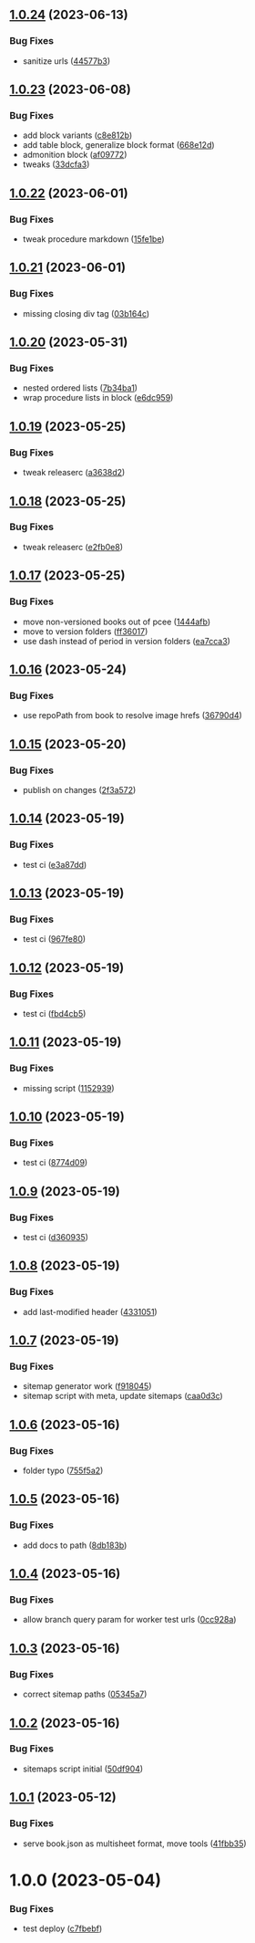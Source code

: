 ## [1.0.24](https://github.com/hlxsites/prisma-cloud-docs/compare/v1.0.23...v1.0.24) (2023-06-13)


### Bug Fixes

* sanitize urls ([44577b3](https://github.com/hlxsites/prisma-cloud-docs/commit/44577b319f404c1fcee11e84890caab450ecb786))

## [1.0.23](https://github.com/hlxsites/prisma-cloud-docs/compare/v1.0.22...v1.0.23) (2023-06-08)


### Bug Fixes

* add block variants ([c8e812b](https://github.com/hlxsites/prisma-cloud-docs/commit/c8e812bef4de89688853cb30251e7951a30e3664))
* add table block, generalize block format ([668e12d](https://github.com/hlxsites/prisma-cloud-docs/commit/668e12d47b971bea933c9a5b687a31931648a382))
* admonition block ([af09772](https://github.com/hlxsites/prisma-cloud-docs/commit/af097720b8f8248a94ec683f784bb73afcbad07c))
* tweaks ([33dcfa3](https://github.com/hlxsites/prisma-cloud-docs/commit/33dcfa34f2e88bf0d55fe7fa7c38113358c8e551))

## [1.0.22](https://github.com/hlxsites/prisma-cloud-docs/compare/v1.0.21...v1.0.22) (2023-06-01)


### Bug Fixes

* tweak procedure markdown ([15fe1be](https://github.com/hlxsites/prisma-cloud-docs/commit/15fe1beaa995591df268f6b825d295f478da819b))

## [1.0.21](https://github.com/hlxsites/prisma-cloud-docs/compare/v1.0.20...v1.0.21) (2023-06-01)


### Bug Fixes

* missing closing div tag ([03b164c](https://github.com/hlxsites/prisma-cloud-docs/commit/03b164c440e82790e980c3bb24a4ad1f2de863f3))

## [1.0.20](https://github.com/hlxsites/prisma-cloud-docs/compare/v1.0.19...v1.0.20) (2023-05-31)


### Bug Fixes

* nested ordered lists ([7b34ba1](https://github.com/hlxsites/prisma-cloud-docs/commit/7b34ba1d0719bf07f7eae365030629f13ce55d8f))
* wrap procedure lists in block ([e6dc959](https://github.com/hlxsites/prisma-cloud-docs/commit/e6dc959848c5a03820b66281f9664564b48065c8))

## [1.0.19](https://github.com/hlxsites/prisma-cloud-docs/compare/v1.0.18...v1.0.19) (2023-05-25)


### Bug Fixes

* tweak releaserc ([a3638d2](https://github.com/hlxsites/prisma-cloud-docs/commit/a3638d2ed3c59329248a847df09115f84825df2b))

## [1.0.18](https://github.com/hlxsites/prisma-cloud-docs/compare/v1.0.17...v1.0.18) (2023-05-25)


### Bug Fixes

* tweak releaserc ([e2fb0e8](https://github.com/hlxsites/prisma-cloud-docs/commit/e2fb0e88f113506453d0d8337a4d97a0920aea12))

## [1.0.17](https://github.com/hlxsites/prisma-cloud-docs/compare/v1.0.16...v1.0.17) (2023-05-25)


### Bug Fixes

* move non-versioned books out of pcee ([1444afb](https://github.com/hlxsites/prisma-cloud-docs/commit/1444afbdef6fb52489b1b374d4cee5cf28648dc6))
* move to version folders ([ff36017](https://github.com/hlxsites/prisma-cloud-docs/commit/ff3601716d1fc5cbf1b0ec8f90551f380f855729))
* use dash instead of period in version folders ([ea7cca3](https://github.com/hlxsites/prisma-cloud-docs/commit/ea7cca3443f8bc6e78626026234fb14b3c88cbe3))

## [1.0.16](https://github.com/hlxsites/prisma-cloud-docs/compare/v1.0.15...v1.0.16) (2023-05-24)


### Bug Fixes

* use repoPath from book to resolve image hrefs ([36790d4](https://github.com/hlxsites/prisma-cloud-docs/commit/36790d4caccb5284c9f5b1936e32becb07597ab1))

## [1.0.15](https://github.com/hlxsites/prisma-cloud-docs/compare/v1.0.14...v1.0.15) (2023-05-20)


### Bug Fixes

* publish on changes ([2f3a572](https://github.com/hlxsites/prisma-cloud-docs/commit/2f3a572e80b2d062673d8fa09ae76318d61b3d0b))

## [1.0.14](https://github.com/hlxsites/prisma-cloud-docs/compare/v1.0.13...v1.0.14) (2023-05-19)


### Bug Fixes

* test ci ([e3a87dd](https://github.com/hlxsites/prisma-cloud-docs/commit/e3a87dd20af4c4b1ad66c0629c9af22a53ad423a))

## [1.0.13](https://github.com/hlxsites/prisma-cloud-docs/compare/v1.0.12...v1.0.13) (2023-05-19)


### Bug Fixes

* test ci ([967fe80](https://github.com/hlxsites/prisma-cloud-docs/commit/967fe801159cfb9731fe65397e40a632b76531ff))

## [1.0.12](https://github.com/hlxsites/prisma-cloud-docs/compare/v1.0.11...v1.0.12) (2023-05-19)


### Bug Fixes

* test ci ([fbd4cb5](https://github.com/hlxsites/prisma-cloud-docs/commit/fbd4cb50bd6795eb90e7172f23424d9d569c3026))

## [1.0.11](https://github.com/hlxsites/prisma-cloud-docs/compare/v1.0.10...v1.0.11) (2023-05-19)


### Bug Fixes

* missing script ([1152939](https://github.com/hlxsites/prisma-cloud-docs/commit/11529395b3bfba5718235f8cf171eec266a86037))

## [1.0.10](https://github.com/hlxsites/prisma-cloud-docs/compare/v1.0.9...v1.0.10) (2023-05-19)


### Bug Fixes

* test ci ([8774d09](https://github.com/hlxsites/prisma-cloud-docs/commit/8774d0980ca2c447171ca7a4d2afc27707dcbfec))

## [1.0.9](https://github.com/hlxsites/prisma-cloud-docs/compare/v1.0.8...v1.0.9) (2023-05-19)


### Bug Fixes

* test ci ([d360935](https://github.com/hlxsites/prisma-cloud-docs/commit/d360935f086774fa9833be9fca560a3b4a742628))

## [1.0.8](https://github.com/hlxsites/prisma-cloud-docs/compare/v1.0.7...v1.0.8) (2023-05-19)


### Bug Fixes

* add last-modified header ([4331051](https://github.com/hlxsites/prisma-cloud-docs/commit/43310512233727f956cff40f2e3d0a464c75edd2))

## [1.0.7](https://github.com/hlxsites/prisma-cloud-docs/compare/v1.0.6...v1.0.7) (2023-05-19)


### Bug Fixes

* sitemap generator work ([f918045](https://github.com/hlxsites/prisma-cloud-docs/commit/f918045dc7a2bc27041371a9231ac5714b26dc98))
* sitemap script with meta, update sitemaps ([caa0d3c](https://github.com/hlxsites/prisma-cloud-docs/commit/caa0d3c1f5431b3930b4b08558f0fe7b239ed9a0))

## [1.0.6](https://github.com/hlxsites/prisma-cloud-docs/compare/v1.0.5...v1.0.6) (2023-05-16)


### Bug Fixes

* folder typo ([755f5a2](https://github.com/hlxsites/prisma-cloud-docs/commit/755f5a2530d59d3c8b13a84177510e6a39dbaa03))

## [1.0.5](https://github.com/hlxsites/prisma-cloud-docs/compare/v1.0.4...v1.0.5) (2023-05-16)


### Bug Fixes

* add docs to path ([8db183b](https://github.com/hlxsites/prisma-cloud-docs/commit/8db183b73d1a5b2248c8ac7b40e3517a7e0ad534))

## [1.0.4](https://github.com/hlxsites/prisma-cloud-docs/compare/v1.0.3...v1.0.4) (2023-05-16)


### Bug Fixes

* allow branch query param for worker test urls ([0cc928a](https://github.com/hlxsites/prisma-cloud-docs/commit/0cc928acf58eace0a542aa26bdeb2e2a8e788b30))

## [1.0.3](https://github.com/hlxsites/prisma-cloud-docs/compare/v1.0.2...v1.0.3) (2023-05-16)


### Bug Fixes

* correct sitemap paths ([05345a7](https://github.com/hlxsites/prisma-cloud-docs/commit/05345a740fedb167ab5604a24bef98ffe3b56c74))

## [1.0.2](https://github.com/hlxsites/prisma-cloud-docs/compare/v1.0.1...v1.0.2) (2023-05-16)


### Bug Fixes

* sitemaps script initial ([50df904](https://github.com/hlxsites/prisma-cloud-docs/commit/50df904b2c4b005bc339b3815ddcbc3e3079eff8))

## [1.0.1](https://github.com/hlxsites/prisma-cloud-docs/compare/v1.0.0...v1.0.1) (2023-05-12)


### Bug Fixes

* serve book.json as multisheet format, move tools ([41fbb35](https://github.com/hlxsites/prisma-cloud-docs/commit/41fbb3512b6e1199ca0be885ba1c364fe7378ccd))

# 1.0.0 (2023-05-04)


### Bug Fixes

* test deploy ([c7fbebf](https://github.com/hlxsites/prisma-cloud-docs/commit/c7fbebf962dbbc5d75de812659985c0ea041decb))
